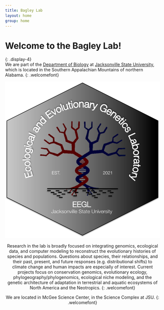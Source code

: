 ```yaml
---
title: Bagley Lab
layout: home
group: home
---
```


# Welcome to the Bagley Lab!
{: .display-4}
<br>
We are part of the [Department of Biology](http://www.jsu.edu/biology/) at [Jacksonville State University](http://jsu.edu), which is located in the Southern Appalachian Mountains of northern Alabama.
{: .welcomefont}

<!-- ![Bagley Lab logo](static/img/logo/jf_retreat_logo.svg){:style="max-width: 100%; height: auto;"} -->
<!-- ![Bagley Lab logo](static/img/logo/eegl_logo_init_grayhex1b2coltree.pdf){:style="max-width: 100%; height: auto;"} -->
<!-- <div style="text-align:center">![Bagley Lab logo](static/img/logo/eegl_logo_init_grayhex1b2coltree.pdf){:style="max-width: 100%; height: auto;"}</div> -->
<div style="text-align:center"><img src="static/img/logo/eegl_logo_init_grayhex1b2coltree.pdf" alt="EEGL logo"/><!--</div>-->
<!-- <p align="center"></p>-->

Research in the lab is broadly focused on integrating genomics, ecological data, and computer modeling to reconstruct the evolutionary histories of species and populations. Questions about species, their relationships, and their past, present, and future responses (e.g. distributional shifts) to climate change and human impacts are especially of interest. Current projects focus on conservation genomics, evolutionary ecology, phylogeography/phylogenomics, ecological niche modeling, and the genetic architecture of adaptation in terrestrial and aquatic ecosystems of North America and the Neotropics.
{: .welcomefont}

We are located in McGee Science Center, in the Science Complex at JSU.
{: .welcomefont}
